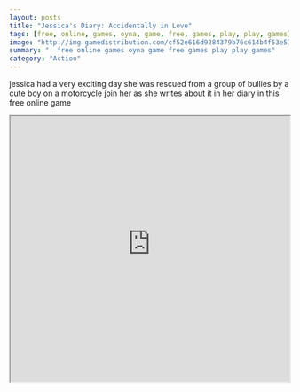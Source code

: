 ```yaml
---
layout: posts
title: "Jessica's Diary: Accidentally in Love"
tags: [free, online, games, oyna, game, free, games, play, play, games]
image: "http://img.gamedistribution.com/cf52e616d9284379b76c614b4f53e57a.jpg"
summary: "  free online games oyna game free games play play games"
category: "Action"
---
```


jessica had a very exciting day she was rescued from a group of bullies by a cute boy on a motorcycle join her as she writes about it in her diary in this free online game

<iframe width="100%" height="480px;" src="http://html5.gamedistribution.com/cf52e616d9284379b76c614b4f53e57a/"></iframe>